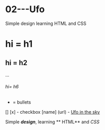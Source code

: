 # 02---Ufo

Simple design learning HTML and CSS

# hi = h1

## hi = h2

...

###### hi= h6

- = bullets

[]
[x] - checkbox
[name] (url) -
[Ufo in the sky](./img/ufo.jpg)

Simple _**design**_, learning ** HTML** and _CSS_
